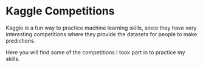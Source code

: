 # Kaggle Competitions
Kaggle is a fun way to practice machine learning skills, since they have very interesting competitions where they provide the datasets for people to make predictions.

Here you will find some of the competitions I took part in to practice my skills.
